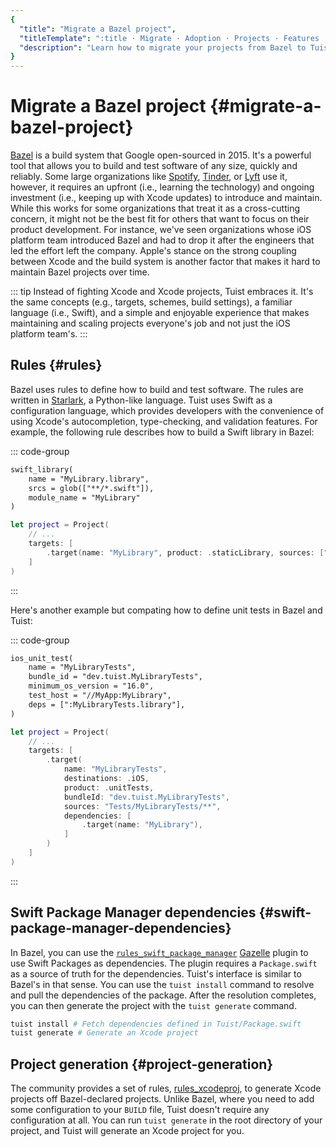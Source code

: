 ```yaml
---
{
  "title": "Migrate a Bazel project",
  "titleTemplate": ":title · Migrate · Adoption · Projects · Features · Guides · Tuist",
  "description": "Learn how to migrate your projects from Bazel to Tuist."
}
---
```

# Migrate a Bazel project {#migrate-a-bazel-project}

[Bazel](https://bazel.build) is a build system that Google open-sourced in 2015. It's a powerful tool that allows you to build and test software of any size, quickly and reliably. Some large organizations like [Spotify](https://engineering.atspotify.com/2023/10/switching-build-systems-seamlessly/), [Tinder](https://medium.com/tinder/bazel-hermetic-toolchain-and-tooling-migration-c244dc0d3ae), or [Lyft](https://semaphoreci.com/blog/keith-smiley-bazel) use it, however, it requires an upfront (i.e., learning the technology) and ongoing investment (i.e., keeping up with Xcode updates) to introduce and maintain. While this works for some organizations that treat it as a cross-cutting concern, it might not be the best fit for others that want to focus on their product development. For instance, we've seen organizations whose iOS platform team introduced Bazel and had to drop it after the engineers that led the effort left the company. Apple's stance on the strong coupling between Xcode and the build system is another factor that makes it hard to maintain Bazel projects over time.

::: tip
Instead of fighting Xcode and Xcode projects, Tuist embraces it. It's the same concepts (e.g., targets, schemes, build settings), a familiar language (i.e., Swift), and a simple and enjoyable experience that makes maintaining and scaling projects everyone's job and not just the iOS platform team's.
:::

## Rules {#rules}

Bazel uses rules to define how to build and test software. The rules are written in [Starlark](https://github.com/bazelbuild/starlark), a Python-like language. Tuist uses Swift as a configuration language, which provides developers with the convenience of using Xcode's autocompletion, type-checking, and validation features. For example, the following rule describes how to build a Swift library in Bazel:

::: code-group
```txt [BUILD (Bazel)]
swift_library(
    name = "MyLibrary.library",
    srcs = glob(["**/*.swift"]),
    module_name = "MyLibrary"
)
```

```swift [Project.swift (Tuist)]
let project = Project(
    // ...
    targets: [
        .target(name: "MyLibrary", product: .staticLibrary, sources: ["**/*.swift"])
    ]
)
```
:::

Here's another example but compating how to define unit tests in Bazel and Tuist:

::: code-group
```txt [BUILD (Bazel)]
ios_unit_test(
    name = "MyLibraryTests",
    bundle_id = "dev.tuist.MyLibraryTests",
    minimum_os_version = "16.0",
    test_host = "//MyApp:MyLibrary",
    deps = [":MyLibraryTests.library"],
)

```
```swift [Project.swift (Tuist)]
let project = Project(
    // ...
    targets: [
        .target(
            name: "MyLibraryTests",
            destinations: .iOS,
            product: .unitTests,
            bundleId: "dev.tuist.MyLibraryTests",
            sources: "Tests/MyLibraryTests/**",
            dependencies: [
                .target(name: "MyLibrary"),
            ]
        )
    ]
)
```
:::


## Swift Package Manager dependencies {#swift-package-manager-dependencies}

In Bazel, you can use the [`rules_swift_package_manager`](https://github.com/cgrindel/rules_swift_package_manager) [Gazelle](https://github.com/bazelbuild/bazel-gazelle/blob/master/extend.md) plugin to use Swift Packages as dependencies. The plugin requires a `Package.swift` as a source of truth for the dependencies. Tuist's interface is similar to Bazel's in that sense. You can use the `tuist install` command to resolve and pull the dependencies of the package. After the resolution completes, you can then generate the project with the `tuist generate` command.

```bash
tuist install # Fetch dependencies defined in Tuist/Package.swift
tuist generate # Generate an Xcode project
```

## Project generation {#project-generation}

The community provides a set of rules, [rules_xcodeproj](https://github.com/MobileNativeFoundation/rules_xcodeproj), to generate Xcode projects off Bazel-declared projects. Unlike Bazel, where you need to add some configuration to your `BUILD` file, Tuist doesn't require any configuration at all. You can run `tuist generate` in the root directory of your project, and Tuist will generate an Xcode project for you.
